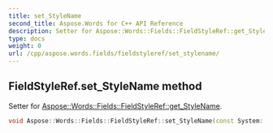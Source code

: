 ```yaml
---
title: set_StyleName
second_title: Aspose.Words for C++ API Reference
description: Setter for Aspose::Words::Fields::FieldStyleRef::get_StyleName. 
type: docs
weight: 0
url: /cpp/aspose.words.fields/fieldstyleref/set_stylename/
---
```

## FieldStyleRef.set_StyleName method


Setter for [Aspose::Words::Fields::FieldStyleRef::get_StyleName](../get_stylename/).

```cpp
void Aspose::Words::Fields::FieldStyleRef::set_StyleName(const System::String &value)
```

